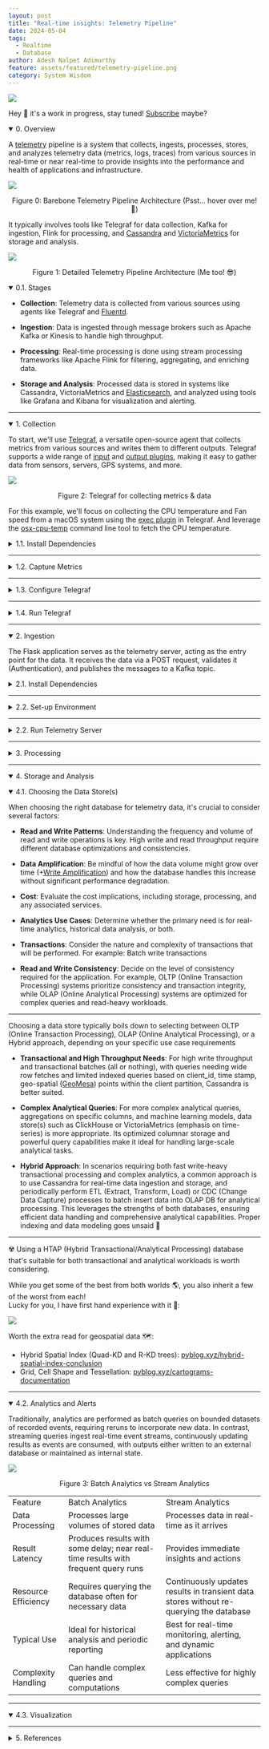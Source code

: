 ```yaml
---
layout: post
title: "Real-time insights: Telemetry Pipeline"
date: 2024-05-04
tags:
  - Realtime
  - Database
author: Adesh Nalpet Adimurthy
feature: assets/featured/telemetry-pipeline.png
category: System Wisdom
---
```


<img class="center-image" src="./assets/featured/telemetry-pipeline.png" /> 

Hey 👋 it's a work in progress, stay tuned! [Subscribe](https://pyblog.medium.com/subscribe) maybe?

<details open><summary class="h3">0. Overview</summary>
<p>A <a href="https://en.wikipedia.org/wiki/Telemetry" target="_blank" rel="noopener noreferrer">telemetry</a> pipeline is a system that collects, ingests, processes, stores, and analyzes telemetry data (metrics, logs, traces) from various sources in real-time or near real-time to provide insights into the performance and health of applications and infrastructure.</p>

<img class="telemetry-barebone center-image-90" src="./assets/posts/telemetry/telemetry-barebone.svg" /> 
<p style="text-align: center;">Figure 0: Barebone Telemetry Pipeline Architecture (Psst... hover over me! 🤫)</p>

<p>It typically involves tools like Telegraf for data collection, Kafka for ingestion, Flink for processing, and <a href="https://cassandra.apache.org/" target="_blank" rel="noopener noreferrer">Cassandra</a> and <a href="https://victoriametrics.com/" target="_blank" rel="noopener noreferrer">VictoriaMetrics</a> for storage and analysis.</p>

<img class="telemetry-architecture" src="./assets/posts/telemetry/telemetry-architecture.svg" /> 
<p style="text-align: center;">Figure 1: Detailed Telemetry Pipeline Architecture (Me too! 😎)</p>

<details open><summary class="h4">0.1. Stages</summary>
<ul>
<li><p><b>Collection</b>: Telemetry data is collected from various sources using agents like Telegraf and <a href="https://www.fluentd.org/" target="_blank" rel="noopener noreferrer">Fluentd</a>.</p></li>
<li><p><b>Ingestion</b>: Data is ingested through message brokers such as Apache Kafka or Kinesis to handle high throughput.</p></li>
<li><p><b>Processing</b>: Real-time processing is done using stream processing frameworks like Apache Flink for filtering, aggregating, and enriching data.</p></li>
<li><p><b>Storage and Analysis</b>: Processed data is stored in systems like Cassandra, VictoriaMetrics and <a href="https://www.elastic.co/downloads/elasticsearch" target="_blank" rel="noopener noreferrer">Elasticsearch</a>, and analyzed using tools like Grafana and Kibana for visualization and alerting.</p></li>
</ul>
</details>
</details>

<hr class="hr">

<details open><summary class="h3">1. Collection</summary>

<p>To start, we'll use <a href="https://www.influxdata.com/time-series-platform/telegraf/" target="_blank" rel="noopener noreferrer">Telegraf</a>, a versatile open-source agent that collects metrics from various sources and writes them to different outputs. Telegraf supports a wide range of <a href="https://docs.influxdata.com/telegraf/v1/plugins/#input-plugins" target="_blank" rel="noopener noreferrer">input</a> and <a href="https://docs.influxdata.com/telegraf/v1/plugins/#output-plugins" target="_blank" rel="noopener noreferrer">output plugins</a>, making it easy to gather data from sensors, servers, GPS systems, and more.</p>

<p><img class="center-image" src="./assets/posts/telemetry/telegraf-overview.png" /> </p>
<p style="text-align: center;">Figure 2: Telegraf for collecting metrics & data</p>

<p>For this example, we'll focus on collecting the CPU temperature and Fan speed from a macOS system using the <a href="https://github.com/influxdata/telegraf/blob/release-1.30/plugins/inputs/exec/README.md" target="_blank" rel="noopener noreferrer">exec plugin</a> in Telegraf. And leverage the <a href="https://github.com/lavoiesl/osx-cpu-temp" target="_blank" rel="noopener noreferrer">osx-cpu-temp</a> command line tool to fetch the CPU temperature.</p>

<details class="code-container"><summary class="h4">1.1. Install Dependencies</summary>
<ul>
<li><p>Using Homebrew: <code>brew install telegraf</code><br/>
For other OS, refer: <a href="https://docs.influxdata.com/telegraf/v1/install/" target="_blank" rel="noopener noreferrer">docs.influxdata.com/telegraf/v1/install</a>. <br/>
Optionally, download the latest telegraf release from: <a href="https://www.influxdata.com/downloads" target="_blank" rel="noopener noreferrer">https://www.influxdata.com/downloads</a><br/></p></li>

<li><p>Using Homebrew: <code>brew install osx-cpu-temp</code><br/>
Refer: <a href="https://github.com/lavoiesl/osx-cpu-temp" target="_blank" rel="noopener noreferrer">github.com/lavoiesl/osx-cpu-temp</a></p></li>
</ul>
</details>
<hr class="sub-hr">

<details class="code-container"><summary class="h4">1.2. Capture Metrics</summary>

<p>Here's a <b>custom script</b> to get the CPU and Fan Speed:</p>
<pre><code>#!/bin/bash
timestamp=$(date +%s)000000000
hostname=$(hostname | tr "[:upper:]" "[:lower:]")
cpu=$(osx-cpu-temp -c | sed -e 's/\([0-9.]*\).*/\1/')
fans=$(osx-cpu-temp -f | grep '^Fan' | sed -e 's/^Fan \([0-9]\) - \([a-zA-Z]*\) side *at \([0-9]*\) RPM (\([0-9]*\)%).*/\1,\2,\3,\4/')
echo "cpu_temp,device_id=$hostname temp=$cpu $timestamp"
for f in $fans; do
  side=$(echo "$f" | cut -d, -f2 | tr "[:upper:]" "[:lower:]")
  rpm=$(echo "$f" | cut -d, -f3)
  pct=$(echo "$f" | cut -d, -f4)
  echo "fan_speed,device_id=$hostname,side=$side rpm=$rpm,percent=$pct $timestamp"
done
</code></pre>

<hr class="hr">

<p><b>Output Format</b>: <code>measurement,host=foo,tag=measure val1=5,val2=3234.34 1609459200000000000</code></p>

<ul>
<li><p>The output is of <a href="https://docs.influxdata.com/influxdb/v1/write_protocols/line_protocol_reference/" target="_blank" rel="noopener noreferrer">Line protocol syntax</a></p></li>
<li><p>Where <code>measurement</code> is the “table” (“measurement" in InfluxDB terms) to which the metrics are written.</p></li>
<li><p><code>host=foo,tag=measure</code> are tags to can group and filter by.</p></li>
<li><p><code>val1=5,val2=3234.34</code> are values, to display in graphs.</p></li>
<li><p><code>1716425990000000000</code> is the current unix timestamp + 9 x "0" — representing nanosecond timestamp.</p></li>
</ul>

<p><b>Sample Output</b>: <code>cpu_temp,device_id=adeshs-mbp temp=0.0 1716425990000000000</code></p>
</details>

<hr class="sub-hr">

<details class="code-container"><summary class="h4">1.3. Configure Telegraf</summary>
<p>The location of <code>telegraf.conf</code> installed using homebrew: <code>/opt/homebrew/etc/telegraf.conf</code></p>

<p>Telegraf's configuration file is written using <a href="https://github.com/toml-lang/toml#toml" target="_blank" rel="noopener noreferrer">TOML</a> and is composed of three sections: <a href="https://github.com/influxdata/telegraf/blob/master/docs/CONFIGURATION.md#global-tags" target="_blank" rel="noopener noreferrer">global tags</a>, <a href="https://github.com/influxdata/telegraf/blob/master/docs/CONFIGURATION.md#agent" target="_blank" rel="noopener noreferrer">agent</a> settings, and <a href="https://github.com/influxdata/telegraf/blob/master/docs/CONFIGURATION.md#plugins" target="_blank" rel="noopener noreferrer">plugins</a> (inputs, outputs, processors, and aggregators).</p>

<p>Once Telegraf collects the data, we need to transmit it to a designated endpoint for further processing. For this, we'll use the <a href="https://github.com/influxdata/telegraf/blob/release-1.30/plugins/outputs/http/README.md" target="_blank" rel="noopener noreferrer">HTTP output plugin</a> in Telegraf to send the data in JSON format to a Flask application (covered in the next section).</p>

<p>Below is what the <code>telegraf.conf</code> file looks like, with <code>exec</code> input plugin (format: <code>influx</code>) and <code>HTTP</code> output plugin (format: <code>JSON</code>).</p>

<pre><code>[agent]
  interval = "10s"
  round_interval = true
  metric_buffer_limit = 10000
  flush_buffer_when_full = true
  collection_jitter = "0s"
  flush_interval = "10s"
  flush_jitter = "0s"
  precision = ""
  debug = false
  quiet = false
  logfile = "/path to telegraf log/telegraf.log"
  hostname = "host"
  omit_hostname = false

[[inputs.exec]]
  commands = ["/path to custom script/osx_metrics.sh"]
  timeout = "5s"
  name_suffix = "_custom"
  data_format = "influx"
  interval = "10s"

[[outputs.http]]
  url = "http://127.0.0.1:5000/metrics"
  method = "POST"
  timeout = "5s"
  data_format = "json"
  [outputs.http.headers]
    Content-Type = "application/json"
</code></pre>

<p>🚧: Don't forget to expore tons of other input and output plugins: <a href="https://docs.influxdata.com/telegraf/v1/plugins/" target="_blank" rel="noopener noreferrer">docs.influxdata.com/telegraf/v1/plugins</a></p>
</details>

<hr class="sub-hr">

<details class="code-container"><summary class="h4">1.4. Run Telegraf</summary>
<p>Edit <code>telegraf.conf</code> (with the above config):<br/> <code>vi /opt/homebrew/etc/telegraf.conf</code></p>
<p>Run <code>telegraf</code> (when installed from Homebrew):<br/> <code>/opt/homebrew/opt/telegraf/bin/telegraf -config /opt/homebrew/etc/telegraf.conf</code></p>
</details>

</details>

<hr class="hr">

<details open><summary class="h3">2. Ingestion</summary>

<p>The Flask application serves as the telemetry server, acting as the entry point for the data. It receives the data via a POST request, validates it (Authentication), and publishes the messages to a Kafka topic.</p>

<details class="code-container"><summary class="h4">2.1. Install Dependencies</summary>
<p>Using PIP: <code>pip install Flask flask-cors kafka-python</code></p>
</details>

<hr class="sub-hr">

<details class="code-container"><summary class="h4">2.2. Set-up Environment</summary>

<p>To set up Kafka using Docker Compose, ensure Docker is installed on your machine by following the instructions on the <a href="https://docs.docker.com/get-docker/" target="_blank" rel="noopener noreferrer">Docker installation</a> page. Once Docker is installed, create a <code>docker-compose.yml</code> file with the configuration below to start <code>Kafka</code> and <code>Zookeeper</code> services:</p>

<pre><code>version: '3.7'

services:
  zookeeper:
    image: confluentinc/cp-zookeeper:7.3.5
    environment:
      ZOOKEEPER_CLIENT_PORT: 2181
    ports:
      - "2181:2181"

  kafka:
    image: confluentinc/cp-enterprise-kafka:7.3.5
    ports:
      - "9092:9092"  # Internal port
      - "9094:9094"  # External port
    environment:
      KAFKA_BROKER_ID: 1
      KAFKA_ZOOKEEPER_CONNECT: zookeeper:2181
      KAFKA_LISTENER_SECURITY_PROTOCOL_MAP: INTERNAL:PLAINTEXT,OUTSIDE:PLAINTEXT
      KAFKA_ADVERTISED_LISTENERS: INTERNAL://kafka:9092,OUTSIDE://localhost:9094
      KAFKA_LISTENERS: INTERNAL://0.0.0.0:9092,OUTSIDE://0.0.0.0:9094
      KAFKA_INTER_BROKER_LISTENER_NAME: INTERNAL
      KAFKA_OFFSETS_TOPIC_REPLICATION_FACTOR: 1
      CONFLUENT_SUPPORT_METRICS_ENABLE: "false"
    depends_on:
      - zookeeper

  kafka-topics-creator:
    image: confluentinc/cp-enterprise-kafka:7.3.5
    depends_on:
      - kafka
    entrypoint: ["/bin/sh", "-c"]
    command: |
      "cub kafka-ready -b kafka:9092 1 20 && \
      kafka-topics --create --topic raw-events --bootstrap-server kafka:9092 --replication-factor 1 --partitions 1 && \
      echo 'Kafka topic created.'"
</code></pre>
</details>

<hr class="sub-hr">

<details class="code-container"><summary class="h4">2.2. Run Telemetry Server</summary>

<p>The Flask application includes a <code>/metrics</code> endpoint, as configured in <code>telegraf.conf</code> output to collect metrics. When data is sent to this endpoint, the Flask app receives and publishes the message to <code>Kafka</code>.</p>

<p>New to Flask? Refer: <a href="https://flask.palletsprojects.com/en/3.0.x/quickstart/">Flask Quickstart</a></p>

<pre><code>import os
from flask_cors import CORS
from flask import Flask, jsonify, request
from dotenv import load_dotenv
from kafka import KafkaProducer
import json


app = Flask(__name__)
cors = CORS(app)
load_dotenv()

producer = KafkaProducer(bootstrap_servers='localhost:9094', 
                         value_serializer=lambda v: json.dumps(v).encode('utf-8'))

@app.route('/metrics', methods=['POST'])
def process_metrics():
    data = request.get_json()
    print(data)
    producer.send('raw-events', data)
    return jsonify({'status': 'success'}), 200


if __name__ == "__main__":
    app.run(debug=True, host="0.0.0.0", port=int(os.environ.get("PORT", 8080)))
</code></pre>

<p>Start all services 🚀:</p>
<ul>
<li><p>Run <code>docker-compose up</code> to start the services (Kafka + Zookeeper).</p></li>
<li><p>Run Flask App (Telemetry Server):<br/> <code>flask run</code></p></li>
<li><p>Ensure <code>telegraf</code> is running:<br/> <code>/opt/homebrew/opt/telegraf/bin/telegraf -config /opt/homebrew/etc/telegraf.conf</code></p></li>
</ul>
</details>

</details>

<hr class="hr">

<details><summary class="h3">3. Processing</summary>
<p></p>
<details class="sub-details-container"><summary class="h4">3.1. Streaming Processing Engine</summary>
</details>

<hr class="hr">

<details class="sub-details-container"><summary class="h4">3.2. Change Data Capture (CDC)</summary>
</details>

</details>

<hr class="hr">

<details open><summary class="h3">4. Storage and Analysis </summary>
<p></p>
<details open class="sub-details-container"><summary class="h4">4.1. Choosing the Data Store(s) </summary>
<p>When choosing the right database for telemetry data, it's crucial to consider several factors:</p>
<ul>
<li><p><b>Read and Write Patterns</b>: Understanding the frequency and volume of read and write operations is key. High write and read throughput require different database optimizations and consistencies.</p></li>
<li><p><b>Data Amplification</b>: Be mindful of how the data volume might grow over time (+<a href="https://en.wikipedia.org/wiki/Write_amplification" target="_blank" rel="noopener noreferrer">Write Amplification</a>) and how the database handles this increase without significant performance degradation.</p></li>
<li><p><b>Cost</b>: Evaluate the cost implications, including storage, processing, and any associated services.</p></li>
<li><p><b>Analytics Use Cases</b>: Determine whether the primary need is for real-time analytics, historical data analysis, or both.</p></li>
<li><p><b>Transactions</b>: Consider the nature and complexity of transactions that will be performed. For example: Batch write transactions</p></li>
<li><p><b>Read and Write Consistency</b>: Decide on the level of consistency required for the application. For example, OLTP (Online Transaction Processing) systems prioritize consistency and transaction integrity, while OLAP (Online Analytical Processing) systems are optimized for complex queries and read-heavy workloads.</p></li>
</ul>

<hr class="hr">

<p>Choosing a data store typically boils down to selecting between OLTP (Online Transaction Processing), OLAP (Online Analytical Processing), or a Hybrid approach, depending on your specific use case requirements</p>
<ul>
<li><p><b>Transactional and High Throughput Needs</b>: For high write throughput and transactional batches (all or nothing), with queries needing wide row fetches and limited indexed queries based on client_id, time stamp, geo-spatial (<a href="https://www.geomesa.org/documentation/stable/index.html" target="_blank" rel="noopener noreferrer">GeoMesa</a>) points within the client partition, Cassandra is better suited.</p></li>

<li><p><b>Complex Analytical Queries</b>: For more complex analytical queries, aggregations on specific columns, and machine learning models, data store(s) such as ClickHouse or VictoriaMetrics (emphasis on time-series) is more appropriate. Its optimized columnar storage and powerful query capabilities make it ideal for handling large-scale analytical tasks.</p></li>

<li><p><b>Hybrid Approach</b>: In scenarios requiring both fast write-heavy transactional processing and complex analytics, a common approach is to use Cassandra for real-time data ingestion and storage, and periodically perform ETL (Extract, Transform, Load) or CDC (Change Data Capture) processes to batch insert data into OLAP DB for analytical processing. This leverages the strengths of both databases, ensuring efficient data handling and comprehensive analytical capabilities. Proper indexing and data modeling goes unsaid 🧐</p></li>
</ul>

<hr class="hr">

<p>☢️ Using a HTAP (Hybrid Transactional/Analytical Processing) database that's suitable for both transactional and analytical workloads is worth considering.</p>

<p>While you get some of the best from both worlds 🌎, you also inherit a few of the worst from each! <br/>Lucky for you, I have first hand experience with it 🤭:</p>
<img class="center-image-60" src="./assets/posts/telemetry/of-both-worlds.png" />

<p>Worth the extra read for geospatial data 🗺️:</p>
<ul>
<li>Hybrid Spatial Index (Quad-KD and R-KD trees): <a href="https://www.pyblog.xyz/hybrid-spatial-index-conclusion" target="_blank" rel="noopener noreferrer">pyblog.xyz/hybrid-spatial-index-conclusion</a></li>
<li>Grid, Cell Shape and Tessellation: <a href="https://www.pyblog.xyz/cartograms-documentation" target="_blank" rel="noopener noreferrer">pyblog.xyz/cartograms-documentation</a></li>
</ul>
</details>

<hr class="hr">

<details open class="sub-details-container"><summary class="h4">4.2. Analytics and Alerts</summary>

<p>Traditionally, analytics are performed as batch queries on bounded datasets of recorded events, requiring reruns to incorporate new data. In contrast, streaming queries ingest real-time event streams, continuously updating results as events are consumed, with outputs either written to an external database or maintained as internal state.</p>

<img src="./assets/posts/telemetry/usecases-analytics.svg" />
<p style="text-align: center;">Figure 3: Batch Analytics vs Stream Analytics</p>

<table>
    <tr>
        <td>Feature</td>
        <td>Batch Analytics</td>
        <td>Stream Analytics</td>
    </tr>
    <tr>
        <td>Data Processing</td>
        <td>Processes large volumes of stored data</td>
        <td>Processes data in real-time as it arrives</td>
    </tr>
    <tr>
        <td>Result Latency</td>
        <td>Produces results with some delay; near real-time results with frequent query runs</td>
        <td>Provides immediate insights and actions</td>
    </tr>
    <tr>
        <td>Resource Efficiency</td>
        <td>Requires querying the database often for necessary data</td>
        <td>Continuously updates results in transient data stores without re-querying the database</td>
    </tr>
    <tr>
        <td>Typical Use</td>
        <td>Ideal for historical analysis and periodic reporting</td>
        <td>Best for real-time monitoring, alerting, and dynamic applications</td>
    </tr>
    <tr>
        <td>Complexity Handling</td>
        <td>Can handle complex queries and computations</td>
        <td>Less effective for highly complex queries</td>
    </tr>
</table>
</details>

<hr class="hr">

<details open><summary class="h4">4.3. Visualization </summary>
</details>

</details>

<hr class="hr">

<details><summary class="h3">5. References</summary>
</details>